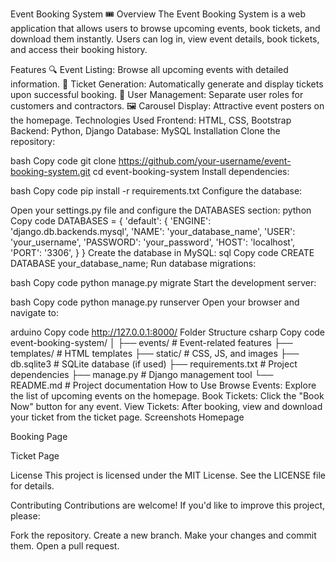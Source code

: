 Event Booking System 🎟️
Overview
The Event Booking System is a web application that allows users to browse upcoming events, book tickets, and download them instantly. Users can log in, view event details, book tickets, and access their booking history.

Features
🔍 Event Listing: Browse all upcoming events with detailed information.
🎫 Ticket Generation: Automatically generate and display tickets upon successful booking.
👥 User Management: Separate user roles for customers and contractors.
🖼️ Carousel Display: Attractive event posters on the homepage.
Technologies Used
Frontend: HTML, CSS, Bootstrap
Backend: Python, Django
Database: MySQL
Installation
Clone the repository:

bash
Copy code
git clone https://github.com/your-username/event-booking-system.git
cd event-booking-system
Install dependencies:

bash
Copy code
pip install -r requirements.txt
Configure the database:

Open your settings.py file and configure the DATABASES section:
python
Copy code
DATABASES = {
    'default': {
        'ENGINE': 'django.db.backends.mysql',
        'NAME': 'your_database_name',
        'USER': 'your_username',
        'PASSWORD': 'your_password',
        'HOST': 'localhost',
        'PORT': '3306',
    }
}
Create the database in MySQL:
sql
Copy code
CREATE DATABASE your_database_name;
Run database migrations:

bash
Copy code
python manage.py migrate
Start the development server:

bash
Copy code
python manage.py runserver
Open your browser and navigate to:

arduino
Copy code
http://127.0.0.1:8000/
Folder Structure
csharp
Copy code
event-booking-system/
│
├── events/                # Event-related features
├── templates/             # HTML templates
├── static/                # CSS, JS, and images
├── db.sqlite3             # SQLite database (if used)
├── requirements.txt       # Project dependencies
├── manage.py              # Django management tool
└── README.md              # Project documentation
How to Use
Browse Events: Explore the list of upcoming events on the homepage.
Book Tickets: Click the "Book Now" button for any event.
View Tickets: After booking, view and download your ticket from the ticket page.
Screenshots
Homepage

Booking Page

Ticket Page

License
This project is licensed under the MIT License. See the LICENSE file for details.

Contributing
Contributions are welcome! If you'd like to improve this project, please:

Fork the repository.
Create a new branch.
Make your changes and commit them.
Open a pull request.
